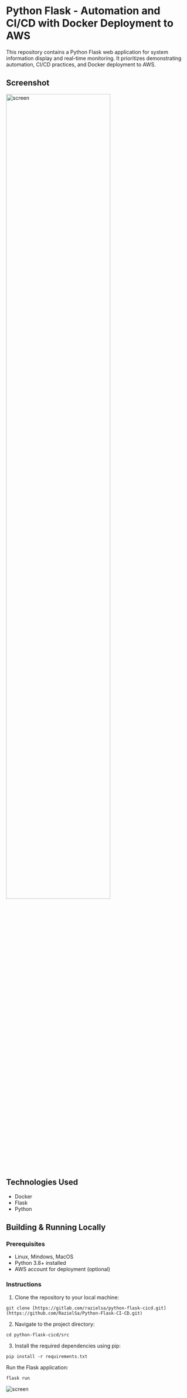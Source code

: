 # Python Flask - Automation and CI/CD with Docker Deployment to AWS

This repository contains a Python Flask web application for system information display and real-time monitoring. It prioritizes demonstrating automation, CI/CD practices, and Docker deployment to AWS.

## Screenshot
<img src="https://i.ibb.co/NYsXPBv/gitproject.png" alt="screen" width="75%">

## Technologies Used
- Docker
- Flask
- Python

## Building & Running Locally
### Prerequisites
- Linux, Mindows, MacOS
- Python 3.8+ installed
- AWS account for deployment (optional)

### Instructions

1. Clone the repository to your local machine:
```
git clone [https://gitlab.com/razielsa/python-flask-cicd.git](https://github.com/RazielSa/Python-Flask-CI-CD.git)
```

2. Navigate to the project directory:
```
cd python-flask-cicd/src
```

3. Install the required dependencies using pip:
```
pip install -r requirements.txt
```
Run the Flask application:
```
flask run
```
![screen](https://i.ibb.co/7Wjj5zC/flaskrun.png)
